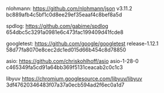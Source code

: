 nlohmann: https://github.com/nlohmann/json v3.11.2 bc889afb4c5bf1c0d8ee29ef35eaaf4c8bef8a5d

spdlog: https://github.com/gabime/spdlog 654dbc5c3291a0981e6c473fac199409d41fcde8

googletest: https://github.com/google/googletest release-1.12.1 58d77fa8070e8cec2dc1ed015d66b454c8d78850

asio: https://github.com/chriskohlhoff/asio asio-1-28-0 c465349fa5cd91a64bb369f5131ceacab2c0c1c3

libyuv https://chromium.googlesource.com/libyuv/libyuv  3df47620346483f07a37a0ecb594ad2f6ec0a1d7
